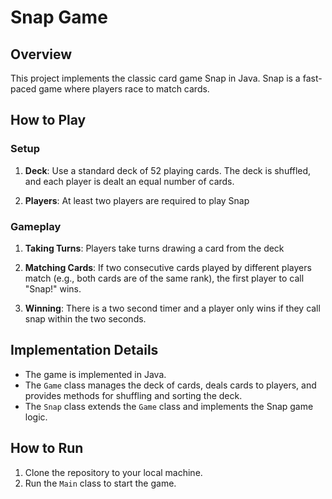 # Snap Game

## Overview

This project implements the classic card game Snap in Java. Snap is a fast-paced game where players race to match cards.

## How to Play

### Setup

1. **Deck**: Use a standard deck of 52 playing cards. The deck is shuffled, and each player is dealt an equal number of cards.

2. **Players**: At least two players are required to play Snap

### Gameplay

1. **Taking Turns**: Players take turns drawing a card from the deck

2. **Matching Cards**: If two consecutive cards played by different players match (e.g., both cards are of the same rank), the first player to call "Snap!" wins.

3. **Winning**: There is a two second timer and a player only wins if they call snap within the two seconds.

   
## Implementation Details
- The game is implemented in Java.
- The `Game` class manages the deck of cards, deals cards to players, and provides methods for shuffling and sorting the deck.
- The `Snap` class extends the `Game` class and implements the Snap game logic.

## How to Run

1. Clone the repository to your local machine.
2. Run the `Main` class to start the game.

